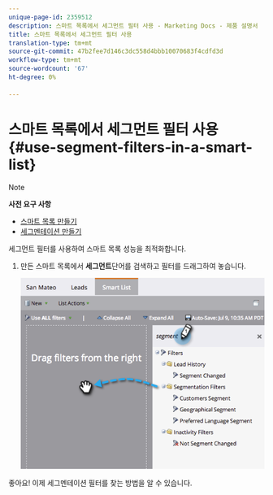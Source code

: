 ```yaml
---
unique-page-id: 2359512
description: 스마트 목록에서 세그먼트 필터 사용 - Marketing Docs - 제품 설명서
title: 스마트 목록에서 세그먼트 필터 사용
translation-type: tm+mt
source-git-commit: 47b2fee7d146c3dc558d4bbb10070683f4cdfd3d
workflow-type: tm+mt
source-wordcount: '67'
ht-degree: 0%

---
```



# 스마트 목록에서 세그먼트 필터 사용 {#use-segment-filters-in-a-smart-list}

>[!NOTE]
>
>**사전 요구 사항**
>
>* [스마트 목록 만들기](../../../../product-docs/core-marketo-concepts/smart-lists-and-static-lists/creating-a-smart-list/create-a-smart-list.md)
>* [세그멘테이션 만들기](create-a-segmentation.md)

>



세그먼트 필터를 사용하여 스마트 목록 성능을 최적화합니다.

1. 만든 스마트 목록에서 **세그먼트**&#x200B;단어를 검색하고 필터를 드래그하여 놓습니다.

   ![](assets/image2014-9-16-10-3a30-3a47.png)

좋아요! 이제 세그멘테이션 필터를 찾는 방법을 알 수 있습니다.
